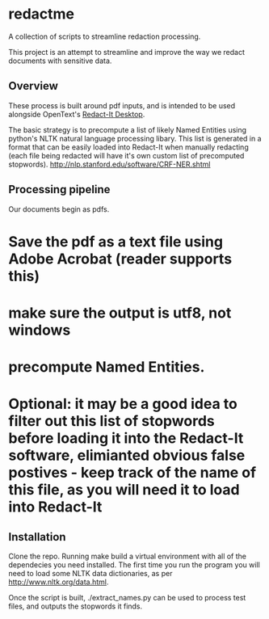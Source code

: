# redactme
A collection of scripts to streamline redaction processing.

This project is an attempt to streamline and improve the way we redact documents with sensitive data. 

## Overview
These process is built around pdf inputs, and is intended to be used alongside OpenText's [Redact-It Desktop](http://www.opentext.com/what-we-do/products/enterprise-content-management/content-centric-applications/opentext-redact-it/opentext-redact-it-desktop).

The basic strategy is to precompute a list of likely Named Entities using python's NLTK natural language processing libary.  This list is generated in a format that can be easily loaded into Redact-It when manually redacting (each file being redacted will have it's own custom list of precomputed stopwords). http://nlp.stanford.edu/software/CRF-NER.shtml

## Processing pipeline
Our documents begin as pdfs.
# Save the pdf as a text file using Adobe Acrobat (reader supports this)
# make sure the output is utf8, not windows 
# precompute Named Entities. 
# Optional: it may be a good idea to filter out this list of stopwords before loading it into the Redact-It software, elimianted obvious false postives - keep track of the name of this file, as you will need it to load into Redact-It


## Installation
Clone the repo. Running make build a virtual environment with all of the dependecies you need installed. The first time you run the program you will need to load some NLTK data dictionaries, as per http://www.nltk.org/data.html.

Once the script is built, ./extract_names.py can be used to process test files, and outputs the stopwords it finds. 
